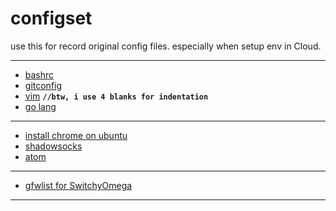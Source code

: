 # configset

use this for record original config files.
especially when setup env in Cloud.

-----

 - [bashrc](https://github.com/bluefalconjun/configset/blob/master/tools/bashrc.md)
 - [gitconfig](https://github.com/bluefalconjun/configset/blob/master/tools/git.md)
 - [vim](https://github.com/bluefalconjun/configset/blob/master/tools/vim.md)
 **`//btw, i use 4 blanks for indentation`**
 - [go lang](https://github.com/bluefalconjun/configset/blob/master/tools/go.md)

-----
 - [install chrome on ubuntu](https://github.com/bluefalconjun/configset/blob/master/system/ubuntu.md)
 - [shadowsocks](https://github.com/bluefalconjun/configset/blob/master/tools/shadowsocks.md)
 - [atom](https://github.com/bluefalconjun/configset/blob/master/tools/atom.md)

-----
 - [gfwlist for SwitchyOmega](https://github.com/bluefalconjun/configset/blob/master/proxy/gfwlist.txt)

-----
